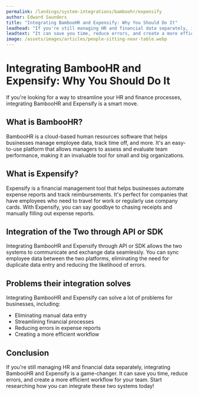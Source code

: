 ```yaml
---
permalink: /landings/system-integrations/bamboohr/expensify
author: Edward Saunders
title: "Integrating BambooHR and Expensify: Why You Should Do It"
leadhead: "If you're still managing HR and financial data separately, integrating BambooHR and Expensify is a game-changer"
leadtext: "It can save you time, reduce errors, and create a more efficient workflow for your team. Start researching how you can integrate these two systems today!"
image: /assets/images/articles/people-sitting-near-table.webp
---
```

<div class="arttext">	<h1>Integrating BambooHR and Expensify: Why You Should Do It</h1>
	<p>If you're looking for a way to streamline your HR and finance processes, integrating BambooHR and Expensify is a smart move.</p>
	<h2>What is BambooHR?</h2>
	<p>BambooHR is a cloud-based human resources software that helps businesses manage employee data, track time off, and more. It's an easy-to-use platform that allows managers to assess and evaluate team performance, making it an invaluable tool for small and big organizations.</p>
	<h2>What is Expensify?</h2>
	<p>Expensify is a financial management tool that helps businesses automate expense reports and track reimbursements. It's perfect for companies that have employees who need to travel for work or regularly use company cards. With Expensify, you can say goodbye to chasing receipts and manually filling out expense reports.</p>
	<h2>Integration of the Two through API or SDK</h2>
	<p>Integrating BambooHR and Expensify through API or SDK allows the two systems to communicate and exchange data seamlessly. You can sync employee data between the two platforms, eliminating the need for duplicate data entry and reducing the likelihood of errors.</p>
	<h2>Problems their integration solves</h2>
	<p>Integrating BambooHR and Expensify can solve a lot of problems for businesses, including:</p>
	<ul>
		<li>Eliminating manual data entry</li>
		<li>Streamlining financial processes</li>
		<li>Reducing errors in expense reports</li>
		<li>Creating a more efficient workflow</li>
	</ul>
	<h2>Conclusion</h2>
	<p>If you're still managing HR and financial data separately, integrating BambooHR and Expensify is a game-changer. It can save you time, reduce errors, and create a more efficient workflow for your team. Start researching how you can integrate these two systems today!</p>
</div>